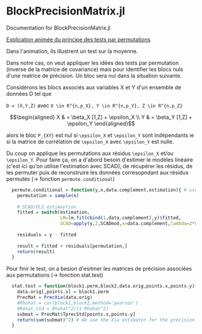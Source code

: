 # BlockPrecisionMatrix.jl

Documentation for BlockPrecisionMatrix.jl

[Explication animée du principe des tests par permutations](https://www.jwilber.me/permutationtest/)

Dans l'animation, ils illustrent un test sur la moyenne. 

Dans notre cas, on veut appliquer les idées des tests par permutation (inverse de la matrice de covariance) mais pour identifier les blocs nuls d'une matrice de précision. Un bloc sera nul dans la situation suivante.

Considérons les blocs associés aux variables X et Y d'un ensemble de données D tel que

``D = (X,Y,Z)`` avec ``X \in R^{n,p_X}, Y \in R^{n,p_Y}, Z \in R^{n,p_Z}``

```math
\begin{aligned}
X & = \beta_X [1,Z] + \epsilon_X \\
Y & = \beta_Y [1,Z] + \epsilon_Y
\end{aligned}
```

alors le bloc ``P_{XY}`` est nul si ``\epsilon_X`` et ``\epsilon_Y`` sont indépendants ie si la matrice de corrélation de ``\epsilon_X`` avec ``\epsilon_Y`` est nulle.

Du coup on applique les  permutations aux résidus ``\epsilon_X`` et/ou
``\epsilon_Y``. Pour faire ça, on a d'abord besoin d'estimer le modèles
linéaire (c'est ici qu'on utilise l'estimation avec SCAD), de
récupérer les résidus, de les permuter puis de reconstruire les
données corresopndant aux résidus permutés (-> fonction
`permute.conditional`)

```R
  permute.conditional = function(y,n,data.complement,estimation){ # uses SCAD/OLS
    permutation = sample(n)
    
    # SCAD/OLS estimaytion
    fitted = switch(estimation, 
                    LM=lm.fit(cbind(1,data.complement),y)$fitted,
                    SCAD=apply(y,2,SCADmod,x=data.complement,lambda=2*sqrt(var(y[,1])*log(ncol(data.complement))/nrow(data.complement))))
    
    residuals = y - fitted
    
    result = fitted + residuals[permutation,]
    return(result) 
  }
```

Pour finir le test, on a besion d'esitmer les matrices de précision associées aux permutations (-> fonction stat.test)

```R
  stat.test = function(block1.perm,block2,data.orig,points.x,points.y){
    data.orig[,points.x] = block1.perm
    PrecMat = PrecXia(data.orig)
    #Rhohat = cor(block1,block2,method='pearson')
    #Rohat.std = Rhohat^2/(1-Rhohat^2)
    submat = PrecMat$TprecStd[points.x,points.y]
    return(sum(submat)^2) # We use the Xia estimator for the precision matrix
  }
```

